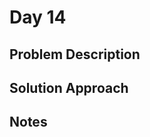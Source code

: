 # Day 14

## Problem Description

<!-- Add problem description here -->

## Solution Approach

<!-- Add your solution approach here -->

## Notes

<!-- Add any additional notes here -->
